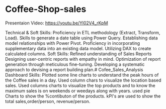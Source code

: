 # Coffee-Shop-sales

Presentaion Video: https://youtu.be/Yl02V4_rKpM

Technical & Soft Skills:
 Proficiency in ETL methodology (Extract, Transform, Load).
 Skills to generate a date table using Power Query.
 Establishing data model relationships with Power Pivot.
 Proficiency in incorporating supplementary data into an existing data model.
 Utilizing DAX to create calculated columns.
Soft Skills:
 Refined understanding of Sales Reports
 Designing user-centric reports with empathy in mind.
 Optimization of report generation through meticulous fine-tuning.
 Developing a systematic approach to devising a report building plan.# Cofee_Sales_Analysis
Dashboard Skills:
 Plotted some line charts to understand the peak hours of the Coffee sales in a day.
 Used column chars to visualize the location based sales.
 Used columns charts to visualize the top products and to know the maximum sales is on weekends or weedays along with years.
 used pie Charts to show the %contibuton of the products.
 kPI's are used to show the total sales,order/person, revenue/person.
 
